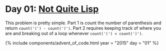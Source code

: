# Day 01: [Not Quite Lisp](https://adventofcode.com/2015/day/1)

This problem is pretty simple. Part 1 is count the number of parenthesis and return `count('(') - count(')')`. Part 2 requires keeping track of where you are and breaking out of a loop whenever `count('(') < count(')')`.

{% include components/advent_of_code.html
	year = "2015" day = "01"
%}
